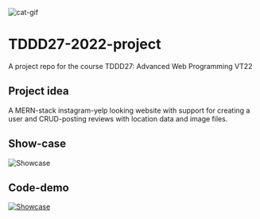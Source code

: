 ![cat-gif](https://media.giphy.com/media/aCKMaeduKfFXG/giphy.gif)

# TDDD27-2022-project

A project repo for the course TDDD27: Advanced Web Programming VT22

## Project idea

A MERN-stack instagram-yelp looking website with support for creating a user and CRUD-posting reviews with location data and image files.

## Show-case

![Showcase](https://github.com/gimbear/insta-yelp-pizza-reviews-mern/blob/main/demo/demo.gif)

## Code-demo

[![Showcase](http://img.youtube.com/vi/Y33lq44fOOs/0.jpg)](https://www.youtube.com/watch?v=Y33lq44fOOs)
